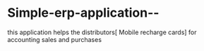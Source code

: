 Simple-erp-application--
========================

this application helps the distributors[ Mobile recharge cards] for accounting sales and purchases 
